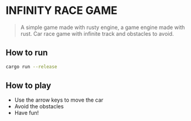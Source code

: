 # INFINITY RACE GAME

> A simple game made with rusty engine, a game engine made with rust. Car race game with infinite track and obstacles to avoid.

## How to run

```bash
cargo run --release

```

## How to play

- Use the arrow keys to move the car
- Avoid the obstacles
- Have fun!
